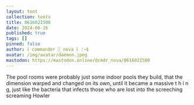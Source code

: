 ```yaml
---
layout: toot
collection: toots
title: 0616021500
date: 2024-06-16
published: true
tags: []
pinned: false
author: ⸸ commander ░ nova ⸸ :~$
avatar: /img/avatar/daemon.jpeg
mastodon: https://mastodon.online/@cmdr_nova/0616021500
---
```


The pool rooms were probably just some indoor pools they build, that the dimension warped and changed on its own, until it became a massive t h i n g, just like the bacteria that infects those who are lost into the screeching screaming Howler
